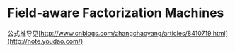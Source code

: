 # Field-aware Factorization Machines
公式推导见[http://www.cnblogs.com/zhangchaoyang/articles/8410719.html](http://note.youdao.com/)